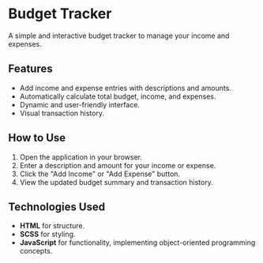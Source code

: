 # Budget Tracker

A simple and interactive budget tracker to manage your income and expenses.

## Features
- Add income and expense entries with descriptions and amounts.
- Automatically calculate total budget, income, and expenses.
- Dynamic and user-friendly interface.
- Visual transaction history.

## How to Use
1. Open the application in your browser.
2. Enter a description and amount for your income or expense.
3. Click the "Add Income" or "Add Expense" button.
4. View the updated budget summary and transaction history.

## Technologies Used
- **HTML** for structure.
- **SCSS** for styling.
- **JavaScript** for functionality, implementing object-oriented programming concepts.
